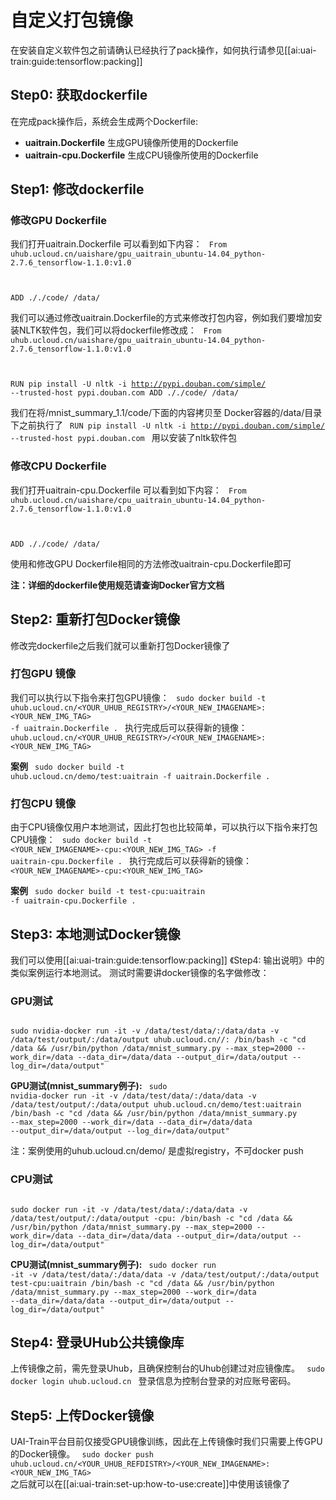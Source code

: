 

# 自定义打包镜像
在安装自定义软件包之前请确认已经执行了pack操作，如何执行请参见[[ai:uai-train:guide:tensorflow:packing]]

## Step0: 获取dockerfile
在完成pack操作后，系统会生成两个Dockerfile:

  * **uaitrain.Dockerfile** 生成GPU镜像所使用的Dockerfile
  * **uaitrain-cpu.Dockerfile** 生成CPU镜像所使用的Dockerfile

## Step1: 修改dockerfile
### 修改GPU Dockerfile
我们打开uaitrain.Dockerfile 可以看到如下内容：
<code>
From uhub.ucloud.cn/uaishare/gpu_uaitrain_ubuntu-14.04_python-2.7.6_tensorflow-1.1.0:v1.0

ADD ././code/ /data/
</code>

我们可以通过修改uaitrain.Dockerfile的方式来修改打包内容，例如我们要增加安装NLTK软件包，我们可以将dockerfile修改成：
<code>
From uhub.ucloud.cn/uaishare/gpu_uaitrain_ubuntu-14.04_python-2.7.6_tensorflow-1.1.0:v1.0

RUN pip install -U nltk -i http://pypi.douban.com/simple/ --trusted-host pypi.douban.com
ADD ././code/ /data/
</code>

我们在将/mnist\_summary\_1.1/code/下面的内容拷贝至 Docker容器的/data/目录下之前执行了
<code>
RUN pip install -U nltk -i http://pypi.douban.com/simple/ --trusted-host pypi.douban.com
</code>
用以安装了nltk软件包 

### 修改CPU Dockerfile
我们打开uaitrain-cpu.Dockerfile 可以看到如下内容：
<code>
From uhub.ucloud.cn/uaishare/cpu_uaitrain_ubuntu-14.04_python-2.7.6_tensorflow-1.1.0:v1.0

ADD ././code/ /data/
</code>

使用和修改GPU Dockerfile相同的方法修改uaitrain-cpu.Dockerfile即可

**注：详细的dockerfile使用规范请查询Docker官方文档**

## Step2: 重新打包Docker镜像
修改完dockerfile之后我们就可以重新打包Docker镜像了

### 打包GPU 镜像
我们可以执行以下指令来打包GPU镜像：
<code>
sudo docker build -t uhub.ucloud.cn/<YOUR_UHUB_REGISTRY>/<YOUR_NEW_IMAGENAME>:<YOUR_NEW_IMG_TAG> -f uaitrain.Dockerfile .
</code>
执行完成后可以获得新的镜像：
<code>
uhub.ucloud.cn/<YOUR_UHUB_REGISTRY>/<YOUR_NEW_IMAGENAME>:<YOUR_NEW_IMG_TAG>
</code>

**案例**
<code>
sudo docker build -t uhub.ucloud.cn/demo/test:uaitrain -f uaitrain.Dockerfile .
</code>

### 打包CPU 镜像
由于CPU镜像仅用户本地测试，因此打包也比较简单，可以执行以下指令来打包CPU镜像：
<code>
sudo docker build -t <YOUR_NEW_IMAGENAME>-cpu:<YOUR_NEW_IMG_TAG> -f uaitrain-cpu.Dockerfile .
</code>
执行完成后可以获得新的镜像：
<code>
<YOUR_NEW_IMAGENAME>-cpu:<YOUR_NEW_IMG_TAG>
</code>

**案例**
<code>
sudo docker build -t test-cpu:uaitrain -f uaitrain-cpu.Dockerfile .
</code>

## Step3: 本地测试Docker镜像
我们可以使用[[ai:uai-train:guide:tensorflow:packing]] 《Step4: 输出说明》中的类似案例运行本地测试。
测试时需要讲docker镜像的名字做修改：

### GPU测试
<code>
sudo nvidia-docker run -it -v /data/test/data/:/data/data -v /data/test/output/:/data/output uhub.ucloud.cn/<YOUR_UHUB_REFDISTRY>/<YOUR_NEW_IMAGENAME>:<YOUR_NEW_IMG_TAG> /bin/bash -c "cd /data && /usr/bin/python /data/mnist_summary.py --max_step=2000 --work_dir=/data --data_dir=/data/data --output_dir=/data/output --log_dir=/data/output"
</code>

**GPU测试(mnist\_summary例子):**
<code>
sudo nvidia-docker run -it -v /data/test/data/:/data/data -v /data/test/output/:/data/output uhub.ucloud.cn/demo/test:uaitrain /bin/bash -c "cd /data && /usr/bin/python /data/mnist_summary.py --max_step=2000 --work_dir=/data --data_dir=/data/data --output_dir=/data/output --log_dir=/data/output"
</code>

注：案例使用的uhub.ucloud.cn/demo/ 是虚拟registry，不可docker push

### CPU测试
<code>
sudo docker run -it -v /data/test/data/:/data/data -v /data/test/output/:/data/output <YOUR_NEW_IMAGENAME>-cpu:<YOUR_NEW_IMG_TAG> /bin/bash -c "cd /data && /usr/bin/python /data/mnist_summary.py --max_step=2000 --work_dir=/data --data_dir=/data/data --output_dir=/data/output --log_dir=/data/output"
</code>

**CPU测试(mnist\_summary例子):**
<code>
sudo docker run -it -v /data/test/data/:/data/data -v /data/test/output/:/data/output test-cpu:uaitrain /bin/bash -c "cd /data && /usr/bin/python /data/mnist_summary.py --max_step=2000 --work_dir=/data --data_dir=/data/data --output_dir=/data/output --log_dir=/data/output"
</code>
## Step4: 登录UHub公共镜像库
上传镜像之前，需先登录Uhub，且确保控制台的Uhub创建过对应镜像库。
<code>
sudo docker login uhub.ucloud.cn
</code>
登录信息为控制台登录的对应账号密码。

## Step5: 上传Docker镜像
UAI-Train平台目前仅接受GPU镜像训练，因此在上传镜像时我们只需要上传GPU的Docker镜像。
<code>
sudo docker push uhub.ucloud.cn/<YOUR_UHUB_REFDISTRY>/<YOUR_NEW_IMAGENAME>:<YOUR_NEW_IMG_TAG> 
</code>
之后就可以在[[ai:uai-train:set-up:how-to-use:create]]中使用该镜像了

